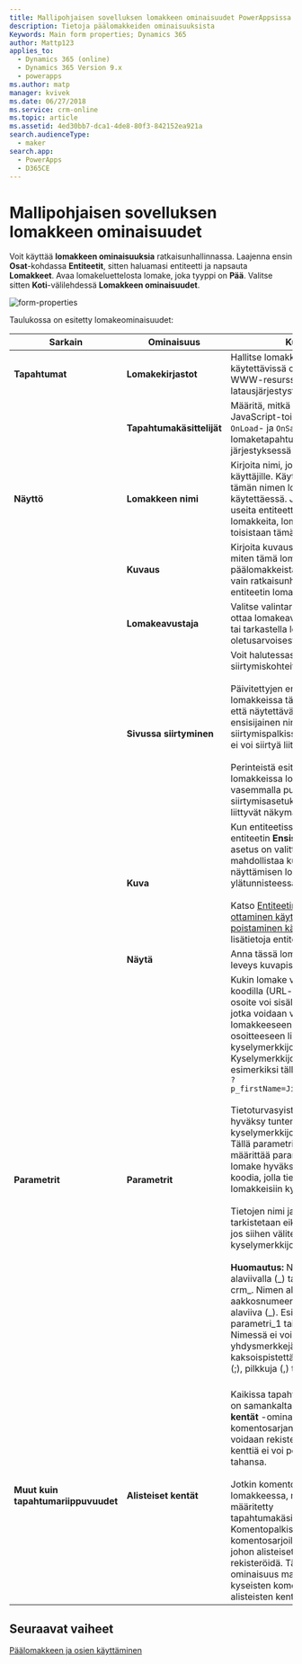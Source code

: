 ```yaml
---
title: Mallipohjaisen sovelluksen lomakkeen ominaisuudet PowerAppsissa | MicrosoftDocs
description: Tietoja päälomakkeiden ominaisuuksista
Keywords: Main form properties; Dynamics 365
author: Mattp123
applies_to:
  - Dynamics 365 (online)
  - Dynamics 365 Version 9.x
  - powerapps
ms.author: matp
manager: kvivek
ms.date: 06/27/2018
ms.service: crm-online
ms.topic: article
ms.assetid: 4ed30bb7-dca1-4de8-80f3-842152ea921a
search.audienceType:
  - maker
search.app:
  - PowerApps
  - D365CE
---
```


# <a name="model-driven-app-form-properties"></a>Mallipohjaisen sovelluksen lomakkeen ominaisuudet 

Voit käyttää **lomakkeen ominaisuuksia** ratkaisunhallinnassa. Laajenna ensin **Osat**-kohdassa **Entiteetit**, sitten haluamasi entiteetti ja napsauta **Lomakkeet**. Avaa lomakeluettelosta lomake, joka tyyppi on **Pää**. Valitse sitten **Koti**-välilehdessä **Lomakkeen ominaisuudet**.

![form-properties](media/form-properties.png)

Taulukossa on esitetty lomakeominaisuudet:  
  
|Sarkain|Ominaisuus|Kuvaus|  
|---------|--------------|-----------------|  
|**Tapahtumat**|**Lomakekirjastot**|Hallitse lomakkeessa käytettävissä olevia JavaScript-WWW-resursseja ja niiden latausjärjestystä.|  
||**Tapahtumakäsittelijät**|Määritä, mitkä lomakekirjaston JavaScript-toiminnot suoritetaan `OnLoad`- ja `OnSave`-lomaketapahtumissa ja missä järjestyksessä ne suoritetaan.|  
|**Näyttö**|**Lomakkeen nimi**|Kirjoita nimi, jolla on merkitystä käyttäjille. Käyttäjät näkevät tämän nimen lomaketta käytettäessä. Jos he käyttävät useita entiteettiin määritettyjä lomakkeita, lomakkeet erotetaan toisistaan tämän nimen avulla.|  
||**Kuvaus**|Kirjoita kuvaus, joka selittää, miten tämä lomake eroaa muista päälomakkeista. Kuvaus näkyy vain ratkaisunhallinnassa entiteetin lomakeluettelossa.|  
||**Lomakeavustaja**|Valitse valintaruutu, jos haluat ottaa lomakeavustajan käyttöön tai tarkastella lomaketta oletusarvoisesti laajennettuna.|
||**Sivussa siirtyminen**|Voit halutessasi olla näyttämättä siirtymiskohteita.<br /><br /> Päivitettyjen entiteettien lomakkeissa tämä tarkoittaa sitä, että näytettävän tietueen arvon ensisijainen nimi ei näy siirtymispalkissa, joten sen avulla ei voi siirtyä liittyviin näkymiin.<br /><br /> Perinteistä esitystä käyttävissä lomakkeissa lomakkeen vasemmalla puolella olevat siirtymisasetukset, joilla voi valita liittyvät näkymät, eivät näy.|  
||**Kuva**|Kun entiteetissä on kuvakenttä ja entiteetin **Ensisijainen kuva** -asetus on valittu, asetus mahdollistaa kuvakentän näyttämisen lomakkeen ylätunnisteessa.<br /><br /> Katso [Entiteetin asetusten ottaminen käyttöön tai poistaminen käytöstä](../common-data-service/edit-entities.md#enable-or-disable-entity-options), jos haluat lisätietoja entiteetin asetuksista.|  ||**Näytä**|**Määritä enimmäisleveys (kuvapisteinä)** rajoittaa lomakkeen leveyttä. Oletusarvo on 1 900.|  
||**Näytä**|Anna tässä lomakkeen suurin leveys kuvapisteinä.|
|**Parametrit**|**Parametrit**|Kukin lomake voidaan avata koodilla (URL-osoitteella). URL-osoite voi sisältää myös tietoja, jotka voidaan välittää lomakkeeseen käyttämällä URL-osoitteeseen liitettyä kyselymerkkijonoa. Kyselymerkkijono voi olla esimerkiksi tällainen:<br />`?p_firstName=Jim&p_lastName=Daly`<br /><br /> Tietoturvasyistä lomakkeet eivät hyväksy tuntemattomia kyselymerkkijonoparametreja. Tällä parametriluettelolla voit määrittää parametrit, jotka lomake hyväksyy tukemaan koodia, jolla tiedot välitetään lomakkeisiin kyselymerkkijonolla.<br /><br /> Tietojen nimi ja tyyppi tarkistetaan eikä lomake avaudu, jos siihen välitetään virheellisiä kyselymerkkijonon parametreja.<br /><br />**Huomautus:** Nimi ei voi alkaa alaviivalla (_) tai merkkijonolla crm\_. Nimen alussa on oltava aakkosnumeerisia merkkejä ja alaviiva (\_). Esimerkiksi: parametri_1 tai 1_parametri. Nimessä ei voi olla yhdysmerkkejä (-), kaksoispistettä (:), puolipistettä (;), pilkkuja (,) tai pisteitä (.). <br /><br />|  
|**Muut kuin tapahtumariippuvuudet**|**Alisteiset kentät**|Kaikissa tapahtumakäsittelijöissä on samankaltainen **Alisteiset kentät** -ominaisuus, jotta kaikki komentosarjan tarvitsemat kentät voidaan rekisteröidä. Alisteisia kenttiä ei voi poistaa kuka tahansa.<br /><br /> Jotkin komentosarjat toimivat lomakkeessa, mutta niitä ei ole määritetty tapahtumakäsittelijässä. Komentopalkista käynnistetyillä komentosarjoilla ei ole paikkaa, johon alisteiset kentät voidaan rekisteröidä. Tämä lomakkeen ominaisuus mahdollistaa kyseisten komentosarjojen alisteisten kenttien rekisteröinnin.|  

## <a name="next-steps"></a>Seuraavat vaiheet

[Päälomakkeen ja osien käyttäminen](use-main-form-and-components.md)
